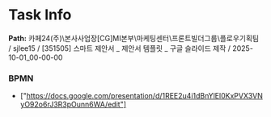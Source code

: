 # Task Info

**Path:** 카페24(주)\본사사업장\[CG]MI본부\마케팅센터\프론트빌더그룹\플로우기획팀 / sjlee15 / [351505] 스마트 제안서 _ 제안서 템플릿 _ 구글 슬라이드 제작 / 2025-10-01_00-00-00

### BPMN
- ["https://docs.google.com/presentation/d/1REE2u4i1dBnYlEl0KxPVX3VNyO92o6rJ3R3pOunn6WA/edit"]

